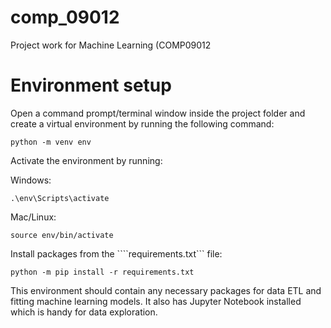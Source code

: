 # comp_09012
Project work for Machine Learning (COMP09012

# Environment setup

Open a command prompt/terminal window inside the project folder and create a virtual environment by running the following command:

```python -m venv env```

Activate the environment by running:

Windows:

```.\env\Scripts\activate```

Mac/Linux:

```source env/bin/activate```

Install packages from the ````requirements.txt``` file:

```python -m pip install -r requirements.txt```

This environment should contain any necessary packages for data ETL and fitting machine learning models. It also has Jupyter Notebook installed which is handy for data exploration.